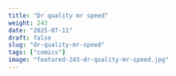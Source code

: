 ```yaml
---
title: "Dr quality mr speed"
weight: 243
date: "2025-07-11"
draft: false
slug: "dr-quality-mr-speed"
tags: ["comics"]
image: "featured-243-dr-quality-mr-speed.jpg"
---
```

